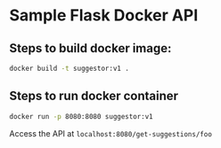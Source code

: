 # Sample Flask Docker API

## Steps to build docker image:
```bash
docker build -t suggestor:v1 .
```

## Steps to run docker container
```bash
docker run -p 8080:8080 suggestor:v1
```

Access the API at `localhost:8080/get-suggestions/foo`
